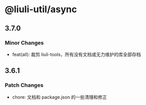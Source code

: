 # @liuli-util/async

## 3.7.0

### Minor Changes

- feat(all): 裁剪 liuli-tools，所有没有文档或无力维护的库全部存档

## 3.6.1

### Patch Changes

- chore: 文档和 package.json 的一些清理和修正
